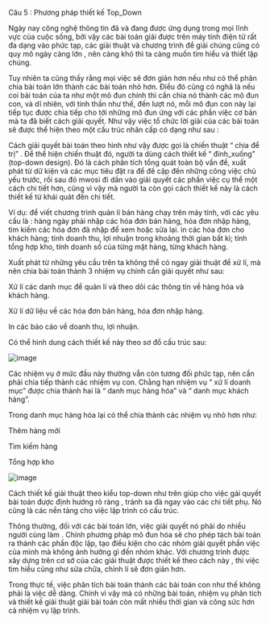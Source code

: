 Câu 5 : Phương pháp thiết kế Top_Down

Ngày nay công nghệ thông tin đã và đang được ứng dụng trong mọi lĩnh vực của cuộc sống, bởi vậy các bài toán giải được trên máy tính điện tử rất đa dạng vào phức tạp, các giải thuật và chương trình để giải chúng cũng có quy mô ngày càng lớn , nên càng khó thì ta càng muốn tìm hiểu và thiết lập chúng.

Tuy nhiên ta cũng thấy rằng mọi việc  sẽ đơn giản hơn nếu như có thể phân chia bài toán lớn thành các bài toán nhỏ hơn. Điều đó cũng có nghã là nếu coi bài toán của ta như một mô đun chính thì cần chia nó thành các mô đun con, và dĩ nhiên, với tinh thần như thế, đến lượt nó, mỗi mô đun con này lại tiếp tục được chia tiếp cho tới những mô đun ứng với các phần việc cơ bản mà ta đã biết cách giải quyết. Như vậy việc tổ chức lời giải của các bài toán sẽ được thể hiện  theo một cấu trúc nhân cấp có dạng như sau :

Cách giải quyết bài toán theo hình như vậy được gọi là chiến thuật “ chia để trị” . Để thể hiện chiến thuật đó, người ta dùng cách thiết kế “ đinh_xuống” (top-down design). Đó là cách phân tích tổng quát toàn bộ vấn đề, xuất phát từ dữ kiện và các mục tiêu đặt ra để đề cập đến những công việc chủ yếu trước, rồi sau đó mwosi đi dần vào giải quyết các phần việc cụ thể một cách chi tiết hơn, cũng vì vậy mà người ta còn gọi cách thiết kế này là cách thiết kế từ khái quát đến chi tiết.

Ví dụ: để viết chương trình quản lí bán hàng chạy trên máy tính, với các yêu cầu là : hàng ngày phải nhập các hóa đơn bán hàng, hóa đơn nhập hàng, tìm kiếm các hóa đơn đã nhập để xem hoặc sửa lại. in các hóa đơn cho khách hàng; tính doanh thu, lợi nhuận trong khoảng thời gian bất  kì; tính tổng hợp kho, tính doanh số của từng mặt hàng, từng khách hàng.

Xuất phát từ những yêu cầu trên ta không thể có ngay giải thuật để xử lí, mà nên chia bài toán thành 3 nhiệm vụ chính cần giải quyết như sau:

Xử lí các danh mục để quản lí và theo dõi các thông tin về hàng hóa và khách hàng.

Xử lí dữ liệu về các hóa đơn bán hàng, hóa đơn nhập hàng.

In các báo cáo về doanh thu, lợi nhuận.

Có thể hình dung cách thiết kế này theo sơ đồ cấu trúc sau:

![image](https://user-images.githubusercontent.com/72289126/138100879-b6a9fbe8-b995-406e-9c77-6c6bba0f1773.png)

Các nhiệm vụ ở mức đầu này thường vẫn còn tương đối phức tạp, nên cần phải chia tiếp thành các nhiệm vụ con. Chằng hạn nhiệm vụ “ xử lí doanh mục” được chia thành hai là “ danh mục hàng hóa” và “ danh mục khách hàng”.

Trong danh mục hàng hóa lại có thể chia thành các nhiệm vụ nhỏ hơn như:

Thêm hàng mới

Tìm kiếm hàng

Tổng hợp kho

![image](https://user-images.githubusercontent.com/72289126/138101068-7957b29c-5c09-4d1b-b9f4-592424f624f6.png)

Cách thiết kế giải thuật theo kiểu top-down như trên giúp cho việc gải quyết bài toán được  định hướng rõ ràng , tránh sa đà ngay vào các chi tiết phụ. Nó cũng là các nền tảng cho việc lập trình có cấu trúc.

Thông thường, đối với các bài toán lớn, việc giải quyết nó phải do nhiều người cùng làm . Chính phương pháp mô đun hóa sẽ cho phép tách bài toán ra thành các phần độc lập, tạo điều kiện cho các nhóm giải quyết phần việc của mình mà không ảnh hưởng gì đến nhóm khác. Với chương trình được xây dựng trên cơ sở của các giải thuật được thiết kế theo cách này , thì việc tìm hiểu cũng như sửa chữa, chỉnh lí sẽ đơn giản hơn.

Trong thực tế, việc phân tích bài toán thành các bài toán con như thế không phải là việc dễ dàng. Chính vì vậy mà có những bài toán, nhiệm vụ phân tích và thiết kế giải thuật giải bài toán còn mất nhiều thời gian và công sức hơn cả nhiệm vụ lập trình.






